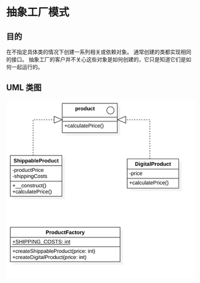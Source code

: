 # 抽象工厂模式

## 目的
在不指定具体类的情况下创建一系列相关或依赖对象。 
通常创建的类都实现相同的接口。 抽象工厂的客户并不关心这些对象是如何创建的，它只是知道它们是如何一起运行的。

## UML 类图
![uml](./AbstractFactory.png)

